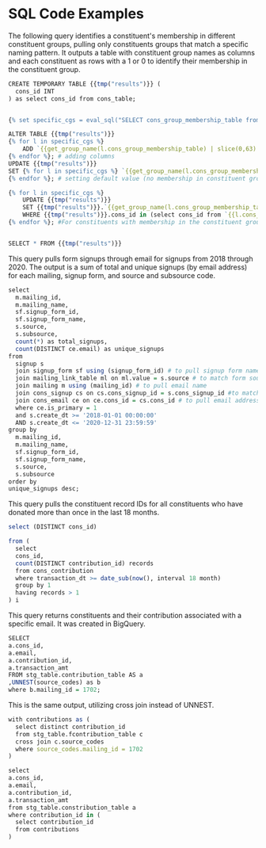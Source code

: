 SQL Code Examples
================

The following query identifies a constituent's membership in different constituent groups, pulling only constituents groups that match a specific naming pattern. It outputs a table with constituent group names as columns and each constituent as rows with a 1 or 0 to identify their membership in the constituent group.

``` r
CREATE TEMPORARY TABLE {{tmp("results")}} (
  cons_id INT
) as select cons_id from cons_table;


{% set specific_cgs = eval_sql("SELECT cons_group_membership_table from cons_groups where lower(name) LIKE '%example - %'") %} # pulling tables of constituent groups of interest

ALTER TABLE {{tmp("results")}} 
{% for l in specific_cgs %} 
    ADD `{{get_group_name(l.cons_group_membership_table) | slice(0,63) | trim}}` char(1){% if not loop.last %},{% endif %}
{% endfor %}; # adding columns
UPDATE {{tmp("results")}} 
SET {% for l in specific_cgs %} `{{get_group_name(l.cons_group_membership_table) | slice(0,63) | trim}}` = 0{% if not loop.last %},{% endif %} 
{% endfor %}; # setting default value (no membership in constituent group)

{% for l in specific_cgs %} 
    UPDATE {{tmp("results")}}
    SET {{tmp("results")}}.`{{get_group_name(l.cons_group_membership_table) | slice(0,63) | trim}}` = 1 
    WHERE {{tmp("results")}}.cons_id in (select cons_id from `{{l.cons_group_membership_table}}`); 
{% endfor %}; #For constituents with membership in the constituent group, assign value of 1


SELECT * FROM {{tmp("results")}}
```

This query pulls form signups through email for signups from 2018 through 2020. The output is a sum of total and unique signups (by email address) for each mailing, signup form, and source and subsource code.

``` r
select 
  m.mailing_id, 
  m.mailing_name, 
  sf.signup_form_id, 
  sf.signup_form_name,
  s.source, 
  s.subsource,
  count(*) as total_signups, 
  count(DISTINCT ce.email) as unique_signups
from 
  signup s 
  join signup_form sf using (signup_form_id) # to pull signup form name
  join mailing_link_table ml on ml.value = s.source # to match form source to mailing
  join mailing m using (mailing_id) # to pull email name
  join cons_signup cs on cs.cons_signup_id = s.cons_signup_id #to match signup to constituent record
  join cons_email ce on ce.cons_id = cs.cons_id # to pull email address of constituent record
  where ce.is_primary = 1 
  and s.create_dt >= '2018-01-01 00:00:00' 
  AND s.create_dt <= '2020-12-31 23:59:59' 
group by 
  m.mailing_id, 
  m.mailing_name, 
  sf.signup_form_id, 
  sf.signup_form_name,
  s.source, 
  s.subsource
order by
unique_signups desc;
```

This query pulls the constituent record IDs for all constituents who have donated more than once in the last 18 months.

``` r
select (DISTINCT cons_id)

from (
  select 
  cons_id,
  count(DISTINCT contribution_id) records
  from cons_contribution
  where transaction_dt >= date_sub(now(), interval 18 month)
  group by 1
  having records > 1
) i
```

This query returns constituents and their contribution associated with a specific email. It was created in BigQuery.

``` r
SELECT
a.cons_id,
a.email,
a.contribution_id,
a.transaction_amt
FROM stg_table.contribution_table AS a
,UNNEST(source_codes) as b
where b.mailing_id = 1702;
```

This is the same output, utilizing cross join instead of UNNEST.

``` r
with contributions as (
  select distinct contribution_id
  from stg_table.fcontribution_table c
  cross join c.source_codes
  where source_codes.mailing_id = 1702
)

select
a.cons_id,
a.email,
a.contribution_id,
a.transaction_amt
from stg_table.constribution_table a
where contribution_id in (
  select contribution_id
  from contributions
)
```
